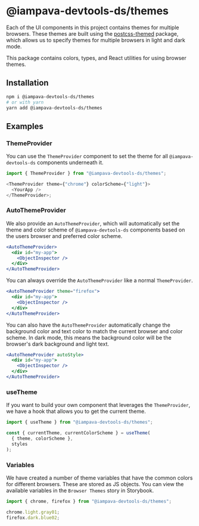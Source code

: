 # @iampava-devtools-ds/themes

Each of the UI components in this project contains themes for multiple browsers. These themes are built using the [postcss-themed](https://github.com/intuit/postcss-themed) package, which allows us to specify themes for multiple browsers in light and dark mode.

This package contains colors, types, and React utilities for using browser themes.

## Installation

```sh
npm i @iampava-devtools-ds/themes
# or with yarn
yarn add @iampava-devtools-ds/themes
```

## Examples

### ThemeProvider

You can use the `ThemeProvider` component to set the theme for all `@iampava-devtools-ds` components underneath it.

```js
import { ThemeProvider } from "@iampava-devtools-ds/themes";

<ThemeProvider theme={"chrome"} colorScheme={"light"}>
  <YourApp />
</ThemeProvider>;
```

### AutoThemeProvider

We also provide an `AutoThemeProvider`, which will automatically set the theme and color scheme of `@iampava-devtools-ds` components based on the users browser and preferred color scheme.

```jsx
<AutoThemeProvider>
  <div id="my-app">
    <ObjectInspector />
  </div>
</AutoThemeProvider>
```

You can always override the `AutoThemeProvider` like a normal `ThemeProvider`.

```jsx
<AutoThemeProvider theme="firefox">
  <div id="my-app">
    <ObjectInspector />
  </div>
</AutoThemeProvider>
```

You can also have the `AutoThemeProvider` automatically change the background color and text color to match the current browser and color scheme. In dark mode, this means the background color will be the browser's dark background and light text.

```jsx
<AutoThemeProvider autoStyle>
  <div id="my-app">
    <ObjectInspector />
  </div>
</AutoThemeProvider>
```

### useTheme

If you want to build your own component that leverages the `ThemeProvider`, we have a hook that allows you to get the current theme.

```js
import { useTheme } from "@iampava-devtools-ds/themes";

const { currentTheme, currentColorScheme } = useTheme(
  { theme, colorScheme },
  styles
);
```

### Variables

We have created a number of theme variables that have the common colors for different browsers. These are stored as JS objects. You can view the available variables in the `Browser Themes` story in Storybook.

```js
import { chrome, firefox } from "@iampava-devtools-ds/themes";

chrome.light.gray01;
firefox.dark.blue02;
```

